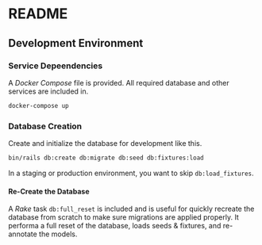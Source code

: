 # README

## Development Environment

### Service Depeendencies

A _Docker Compose_ file is provided. All required database and other
services are included in.

```bash
docker-compose up
```

### Database Creation

Create and initialize the database for development like this.

```bash
bin/rails db:create db:migrate db:seed db:fixtures:load
```

In a staging or production environment, you want to skip `db:load_fixtures`.

#### Re-Create the Database

A _Rake_ task `db:full_reset` is included and is useful for quickly recreate
the database from scratch to make sure migrations are applied properly. It performa
a full reset of the database, loads seeds & fixtures, and re-annotate the models.

